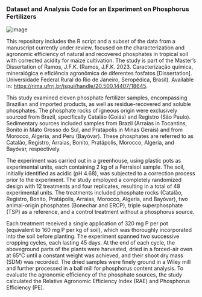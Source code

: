 ### Dataset and Analysis Code for an Experiment on Phosphorus Fertilizers

![image](https://github.com/user-attachments/assets/78ecb1db-b296-4099-9556-6001c50aa6be)


This repository includes the R script and a subset of the data from a manuscript currently under review, focused on the characterization and agronomic efficiency of natural and recovered phosphates in tropical soil with corrected acidity for maize cultivation. The study is part of the Master’s Dissertation of Ramos, J.F.K. (Ramos, J.F.K. 2023. Caracterização química, mineralógica e eficiência agronômica de diferentes fosfatos [Dissertation]. Universidade Federal Rural do Rio de Janeiro, Seropédica, Brasil).  Available in: https://rima.ufrrj.br/jspui/handle/20.500.14407/18645.

This study examined eleven phosphate fertilizer samples, encompassing Brazilian and imported products, as well as residue-recovered and soluble phosphates. The phosphate rocks of igneous origin were exclusively sourced from Brazil, specifically Catalão (Goiás) and Registro (São Paulo). Sedimentary sources included samples from Brazil (Arraias in Tocantins, Bonito in Mato Grosso do Sul, and Pratápolis in Minas Gerais) and from Morocco, Algeria, and Peru (Bayóvar). These phosphates are referred to as Catalão, Registro, Arraias, Bonito, Pratápolis, Morocco, Algeria, and Bayóvar, respectively.

The experiment was carried out in a greenhouse, using plastic pots as experimental units, each containing 2 kg of a Ferralsol sample. The soil, initially identified as acidic (pH 4.68), was subjected to a correction process prior to the experiment. The study employed a completely randomized design with 12 treatments and four replicates, resulting in a total of 48 experimental units. The treatments included phosphate rocks (Catalão, Registro, Bonito, Pratápolis, Arraias, Morocco, Algeria, and Bayóvar), two animal-origin phosphates (Bonechar and ERCP), triple superphosphate (TSP) as a reference, and a control treatment without a phosphorus source.

Each treatment received a single application of 320 mg P per pot (equivalent to 160 mg P per kg of soil), which was thoroughly incorporated into the soil before planting. The experiment spanned two successive cropping cycles, each lasting 45 days. At the end of each cycle, the aboveground parts of the plants were harvested, dried in a forced-air oven at 65°C until a constant weight was achieved, and their shoot dry mass (SDM) was recorded. The dried samples were finely ground in a Wiley mill and further processed in a ball mill for phosphorus content analysis. To evaluate the agronomic efficiency of the phosphate sources, the study calculated the Relative Agronomic Efficiency Index (RAE) and Phosphorus Efficiency (PE).

